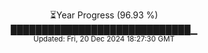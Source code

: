 <p align="center">
⏳Year Progress (96.93 %) <br>
█████████████████████████████▁ <br>
<sub>Updated: Fri, 20 Dec 2024 18:27:30 GMT</sub>
</p>


